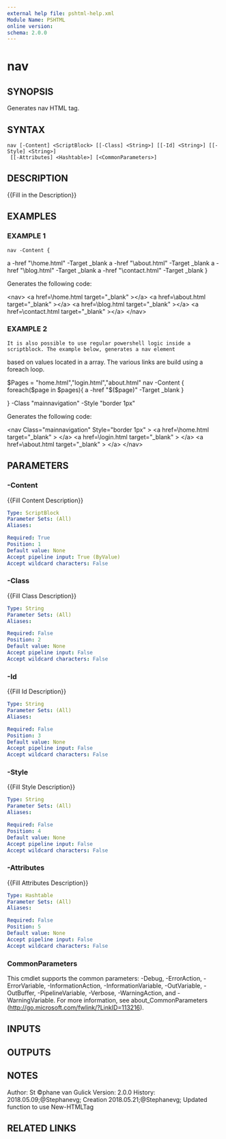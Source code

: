 ```yaml
---
external help file: pshtml-help.xml
Module Name: PSHTML
online version:
schema: 2.0.0
---
```


# nav

## SYNOPSIS
Generates nav HTML tag.

## SYNTAX

```
nav [-Content] <ScriptBlock> [[-Class] <String>] [[-Id] <String>] [[-Style] <String>]
 [[-Attributes] <Hashtable>] [<CommonParameters>]
```

## DESCRIPTION
{{Fill in the Description}}

## EXAMPLES

### EXAMPLE 1
```
nav -Content {
```

a -href "\home.html" -Target _blank
    a -href "\about.html" -Target _blank
    a -href "\blog.html" -Target _blank
    a -href "\contact.html" -Target _blank
}

Generates the following code:

\<nav\>
    \<a href=\home.html target="_blank" \>\</a\>
    \<a href=\about.html target="_blank" \>\</a\>
    \<a href=\blog.html target="_blank" \>\</a\>
    \<a href=\contact.html target="_blank" \>\</a\>
\</nav\>

### EXAMPLE 2
```
It is also possible to use regular powershell logic inside a scriptblock. The example below, generates a nav element
```

based on values located in a array.
The various links are build using a foreach loop.

$Pages = "home.html","login.html","about.html"
nav -Content {
    foreach($page in $pages){
        a -href "\$($page)" -Target _blank
    }
    
} -Class "mainnavigation" -Style "border 1px"

Generates the following code:

\<nav Class="mainnavigation" Style="border 1px" \>
    \<a href=\home.html target="_blank" \>
    \</a\>
    \<a href=\login.html target="_blank" \>
    \</a\>
    \<a href=\about.html target="_blank" \>
    \</a\>
\</nav\>

## PARAMETERS

### -Content
{{Fill Content Description}}

```yaml
Type: ScriptBlock
Parameter Sets: (All)
Aliases:

Required: True
Position: 1
Default value: None
Accept pipeline input: True (ByValue)
Accept wildcard characters: False
```

### -Class
{{Fill Class Description}}

```yaml
Type: String
Parameter Sets: (All)
Aliases:

Required: False
Position: 2
Default value: None
Accept pipeline input: False
Accept wildcard characters: False
```

### -Id
{{Fill Id Description}}

```yaml
Type: String
Parameter Sets: (All)
Aliases:

Required: False
Position: 3
Default value: None
Accept pipeline input: False
Accept wildcard characters: False
```

### -Style
{{Fill Style Description}}

```yaml
Type: String
Parameter Sets: (All)
Aliases:

Required: False
Position: 4
Default value: None
Accept pipeline input: False
Accept wildcard characters: False
```

### -Attributes
{{Fill Attributes Description}}

```yaml
Type: Hashtable
Parameter Sets: (All)
Aliases:

Required: False
Position: 5
Default value: None
Accept pipeline input: False
Accept wildcard characters: False
```

### CommonParameters
This cmdlet supports the common parameters: -Debug, -ErrorAction, -ErrorVariable, -InformationAction, -InformationVariable, -OutVariable, -OutBuffer, -PipelineVariable, -Verbose, -WarningAction, and -WarningVariable.
For more information, see about_CommonParameters (http://go.microsoft.com/fwlink/?LinkID=113216).

## INPUTS

## OUTPUTS

## NOTES
Author: St ©phane van Gulick
Version: 2.0.0
History:
    2018.05.09;@Stephanevg; Creation
    2018.05.21;@Stephanevg; Updated function to use New-HTMLTag

## RELATED LINKS
